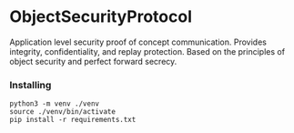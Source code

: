 # ObjectSecurityProtocol
Application level security proof of concept communication. Provides integrity, confidentiality, and replay protection. Based on the principles of object security and perfect forward secrecy.

### Installing 
```
python3 -m venv ./venv
source ./venv/bin/activate
pip install -r requirements.txt
```
